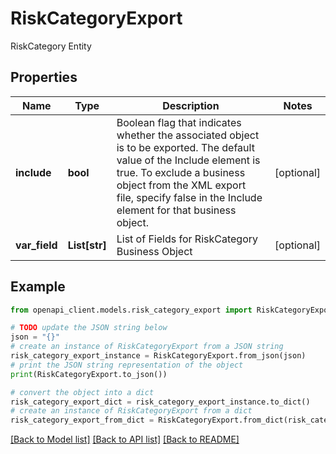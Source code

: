 # RiskCategoryExport

RiskCategory Entity

## Properties

Name | Type | Description | Notes
------------ | ------------- | ------------- | -------------
**include** | **bool** | Boolean flag that indicates whether the associated object is to be exported. The default value of the Include element is true. To exclude a business object from the XML export file, specify false in the Include element for that business object. | [optional] 
**var_field** | **List[str]** | List of Fields for RiskCategory Business Object | [optional] 

## Example

```python
from openapi_client.models.risk_category_export import RiskCategoryExport

# TODO update the JSON string below
json = "{}"
# create an instance of RiskCategoryExport from a JSON string
risk_category_export_instance = RiskCategoryExport.from_json(json)
# print the JSON string representation of the object
print(RiskCategoryExport.to_json())

# convert the object into a dict
risk_category_export_dict = risk_category_export_instance.to_dict()
# create an instance of RiskCategoryExport from a dict
risk_category_export_from_dict = RiskCategoryExport.from_dict(risk_category_export_dict)
```
[[Back to Model list]](../README.md#documentation-for-models) [[Back to API list]](../README.md#documentation-for-api-endpoints) [[Back to README]](../README.md)


